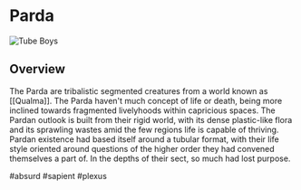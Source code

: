 # Parda

![Tube Boys](/Stellar_Abyss_Setting_Bible/Photo_Directory/Parda.JPG "Tube Boys")

## Overview

The Parda are tribalistic segmented creatures from a world known as [[Qualma]].  The Parda haven't much concept of life or death, being more inclined towards fragmented livelyhoods within capricious spaces.  The Pardan outlook is built from their rigid world, with its dense plastic-like flora and its sprawling wastes amid the few regions life is capable of thriving.  Pardan existence had based itself around a tubular format, with their life style oriented around questions of the higher order they had convened themselves a part of.  In the depths of their sect, so much had lost purpose.

#absurd 
#sapient 
#plexus 